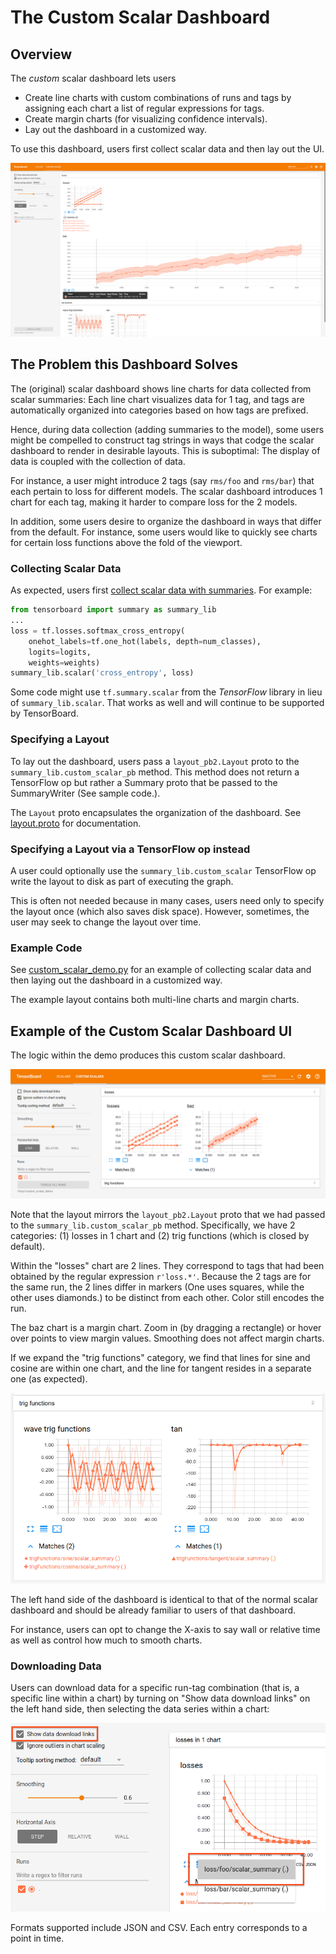 # The Custom Scalar Dashboard

## Overview

The *custom* scalar dashboard lets users

* Create line charts with custom combinations of runs and tags by assigning
each chart a list of regular expressions for tags.
* Create margin charts (for visualizing confidence intervals).
* Lay out the dashboard in a customized way.

To use this dashboard, users first collect scalar data and then lay out the UI.

![The Custom Scalar Dashboard](docs/overview.png)

## The Problem this Dashboard Solves

The (original) scalar dashboard shows line charts for data collected from scalar
summaries: Each line chart visualizes data for 1 tag, and tags are automatically
organized into categories based on how tags are prefixed.

Hence, during data collection (adding summaries to the model), some users might
be compelled to construct tag strings in ways that codge the scalar dashboard to
render in desirable layouts. This is suboptimal: The display of data is coupled
with the collection of data.

For instance, a user might introduce 2 tags (say `rms/foo` and `rms/bar`) that
each pertain to loss for different models. The scalar dashboard introduces 1
chart for each tag, making it harder to compare loss for the 2 models.

In addition, some users desire to organize the dashboard in ways that differ
from the default. For instance, some users would like to quickly see charts for
certain loss functions above the fold of the viewport.

### Collecting Scalar Data

As expected, users first
[collect scalar data with summaries](https://www.tensorflow.org/get_started/summaries_and_tensorboard).
For example:

```python
from tensorboard import summary as summary_lib
...
loss = tf.losses.softmax_cross_entropy(
    onehot_labels=tf.one_hot(labels, depth=num_classes),
    logits=logits,
    weights=weights)
summary_lib.scalar('cross_entropy', loss)
```

Some code might use `tf.summary.scalar` from the *TensorFlow* library in lieu of
`summary_lib.scalar`. That works as well and will continue to be supported by
TensorBoard.

### Specifying a Layout

To lay out the dashboard, users pass a `layout_pb2.Layout` proto to the
`summary_lib.custom_scalar_pb` method. This method does not return a TensorFlow
op but rather a Summary proto that be passed to the SummaryWriter (See sample
code.).

The `Layout` proto encapsulates the organization of the dashboard. See
[layout.proto](layout.proto) for documentation.

### Specifying a Layout via a TensorFlow op instead

A user could optionally use the `summary_lib.custom_scalar` TensorFlow op write
the layout to disk as part of executing the graph.

This is often not needed because in many cases, users need only to specify the
layout once (which also saves disk space). However, sometimes, the user may seek
to change the layout over time.

### Example Code

See [custom_scalar_demo.py](custom_scalar_demo.py) for an example of collecting
scalar data and then laying out the dashboard in a customized way.

The example layout contains both multi-line charts and margin charts.

## Example of the Custom Scalar Dashboard UI

The logic within the demo produces this custom scalar dashboard.

![Dashboard for demo code](docs/demo_code_dashboard.png)

Note that the layout mirrors the `layout_pb2.Layout` proto that we had passed to
the `summary_lib.custom_scalar_pb` method. Specifically, we have 2 categories:
(1) losses in 1 chart and (2) trig functions (which is closed by default).

Within the "losses" chart are 2 lines. They correspond to tags that had been
obtained by the regular expression `r'loss.*'`. Because the 2 tags are for the
same run, the 2 lines differ in markers (One uses squares, while the other uses
diamonds.) to be distinct from each other. Color still encodes the run.

The baz chart is a margin chart. Zoom in (by dragging a rectangle) or hover over
points to view margin values. Smoothing does not affect margin charts.

If we expand the "trig functions" category, we find that lines for sine and
cosine are within one chart, and the line for tangent resides in a separate one
(as expected).

![The trig functions category](docs/trig_functions.png)

The left hand side of the dashboard is identical to that of the normal scalar
dashboard and should be already familiar to users of that dashboard.

For instance, users can opt to change the X-axis to say wall or relative time as
well as control how much to smooth charts.

### Downloading Data

Users can download data for a specific run-tag combination (that is, a specific
line within a chart) by turning on "Show data download links" on the left hand
side, then selecting the data series within a chart:

![Downloading data](docs/download_data.png)

Formats supported include JSON and CSV. Each entry corresponds to a point in
time.
